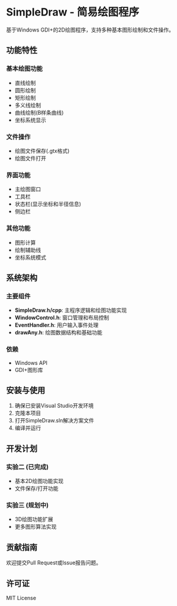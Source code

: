 # SimpleDraw - 简易绘图程序

基于Windows GDI+的2D绘图程序，支持多种基本图形绘制和文件操作。

## 功能特性

### 基本绘图功能
- 直线绘制
- 圆形绘制
- 矩形绘制
- 多义线绘制
- 曲线绘制(B样条曲线)
- 坐标系统显示

### 文件操作
- 绘图文件保存(.gtx格式)
- 绘图文件打开

### 界面功能
- 主绘图窗口
- 工具栏
- 状态栏(显示坐标和半径信息)
- 侧边栏

### 其他功能
- 图形计算
- 绘制辅助线
- 坐标系统模式

## 系统架构

### 主要组件
- **SimpleDraw.h/cpp**: 主程序逻辑和绘图功能实现
- **WindowControl.h**: 窗口管理和布局控制
- **EventHandler.h**: 用户输入事件处理
- **drawAny.h**: 绘图数据结构和基础功能

### 依赖
- Windows API
- GDI+图形库

## 安装与使用

1. 确保已安装Visual Studio开发环境
2. 克隆本项目
3. 打开SimpleDraw.sln解决方案文件
4. 编译并运行

## 开发计划

### 实验二 (已完成)
- 基本2D绘图功能实现
- 文件保存/打开功能

### 实验三 (规划中)
- 3D绘图功能扩展
- 更多图形算法实现

## 贡献指南

欢迎提交Pull Request或Issue报告问题。

## 许可证

MIT License
